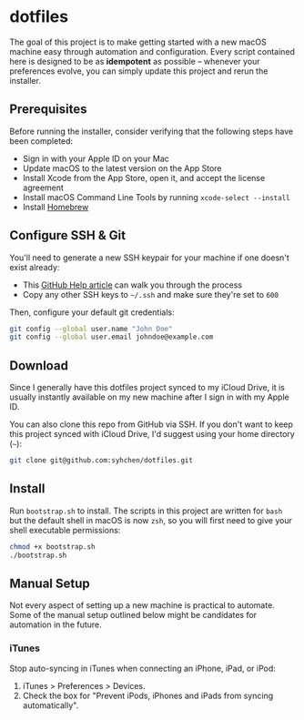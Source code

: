 # dotfiles

The goal of this project is to make getting started with a new macOS machine easy through automation and configuration. Every script contained here is designed to be as **idempotent** as possible – whenever your preferences evolve, you can simply update this project and rerun the installer.

## Prerequisites

Before running the installer, consider verifying that the following steps have been completed:

- Sign in with your Apple ID on your Mac
- Update macOS to the latest version on the App Store
- Install Xcode from the App Store, open it, and accept the license agreement
- Install macOS Command Line Tools by running `xcode-select --install`
- Install [Homebrew](https://brew.sh)

## Configure SSH & Git

You'll need to generate a new SSH keypair for your machine if one doesn't exist already:

- This [GitHub Help article](https://help.github.com/articles/generating-a-new-ssh-key-and-adding-it-to-the-ssh-agent/) can walk you through the process
- Copy any other SSH keys to `~/.ssh` and make sure they're set to `600`

Then, configure your default git credentials:

```bash
git config --global user.name "John Doe"
git config --global user.email johndoe@example.com
```

## Download

Since I generally have this dotfiles project synced to my iCloud Drive, it is usually instantly available on my new machine after I sign in with my Apple ID.

You can also clone this repo from GitHub via SSH. If you don't want to keep this project synced with iCloud Drive, I'd suggest using your home directory (`~`):

```bash
git clone git@github.com:syhchen/dotfiles.git
```

## Install

Run `bootstrap.sh` to install. The scripts in this project are written for `bash` but the default shell in macOS is now `zsh`, so you will first need to give your shell executable permissions:

```zsh
chmod +x bootstrap.sh
./bootstrap.sh
```

## Manual Setup

Not every aspect of setting up a new machine is practical to automate. Some of the manual setup outlined below might be candidates for automation in the future.

### iTunes

Stop auto-syncing in iTunes when connecting an iPhone, iPad, or iPod:

1. iTunes > Preferences > Devices.
1. Check the box for "Prevent iPods, iPhones and iPads from syncing automatically".
